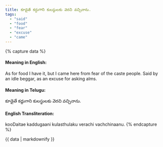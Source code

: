 ```yaml
---
title: కూడైతే కద్దుగాని కులస్థులకు వెరచి వచ్చినాను.
tags:
  - "said"
  - "food"
  - "fear"
  - "excuse"
  - "came"
---
```


{% capture data %}
#### Meaning in English:
As for food I have it, but I came here from fear of the caste people.
Said by an idle beggar, as an excuse for asking alms.

#### Meaning in Telugu:
కూడైతే కద్దుగాని కులస్థులకు వెరచి వచ్చినాను.

#### English Transliteration:
kooDaitae kaddugaani kulasthulaku verachi vachchinaanu.
{% endcapture %}

{{ data | markdownify }}

